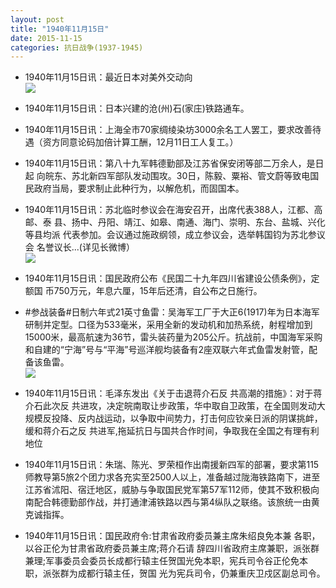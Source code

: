 ```yaml
---
layout: post
title: "1940年11月15日"
date: 2015-11-15
categories: 抗日战争(1937-1945)
---
```


<meta name="referrer" content="no-referrer" />

- 1940年11月15日讯：最近日本对美外交动向 <br/><img src="https://ww1.sinaimg.cn/large/aca367d8jw1ey20ul0460j211v0ifq9i.jpg" />

- 1940年11月15日讯：日本兴建的沧(州)石(家庄)铁路通车。 

- 1940年11月15日讯：上海全市70家绸绫染坊3000余名工人罢工，要求改善待遇（资方同意论码加倍计算工酬，12月11日工人复工。） 

- 1940年11月15日讯：第八十九军韩德勤部及江苏省保安闭等部二万余人，是日起 向皖东、苏北新四军部队发动围攻。30日，陈毅、粟裕、管文蔚等致电国民政府当局，要求制止此种行为，以解危机，而固国本。  

- 1940年11月15日讯：苏北临时参议会在海安召开，出席代表388人，江都、高邮、泰 县、扬中、丹阳、靖江、如皋、南通、海门、崇明、东台、盐城、兴化等县均派 代表参加。会议通过施政纲领，成立参议会，选举韩国钧为苏北参议会 名誉议长...(详见长微博） <br/><img src="https://ww2.sinaimg.cn/large/aca367d8jw1ey1ixnjifej20c80ay75m.jpg" />

- 1940年11月15日讯：国民政府公布《民国二十九年四川省建设公债条例》，定额国 币750万元，年息六厘，15年后还清，自公布之日施行。 

- #参战装备#日制六年式21英寸鱼雷：吴海军工厂于大正6(1917)年为日本海军研制并定型。口径为533毫米，采用全新的发动机和加热系统，射程增加到15000米，最高航速为36节，雷头装药量为205公斤。抗战前，中国海军采购和自建的“宁海”号与“平海”号巡洋舰均装备有2座双联六年式鱼雷发射管，配备该鱼雷。 <br/><img src="https://ww4.sinaimg.cn/large/aca367d8jw1ey1fh7bawej20aj0dxtad.jpg" />

- 1940年11月15日讯：毛泽东发出《关于击退蒋介石反 共高潮的措施》：对于蒋介石此次反 共进攻，决定皖南取让步政策，华中取自卫政策，在全国则发动大规模反投降、反内战运动，以争取中间势力，打击何应钦亲日派的阴谋挑衅，缓和蒋介石之反 共进军,拖延抗日与国共合作时间，争取我在全国之有理有利地位 

- 1940年11月15日讯：朱瑞、陈光、罗荣桓作出南援新四军的部署，要求第115师教导第5旅2个团力求各充实至2500人以上，准备越过陇海铁路南下，进至江苏省沭阳、宿迁地区，威胁与争取国民党军第57军112师，使其不致积极向南配合韩德勤部作战，并打通津浦铁路以西与第4纵队之联络。该旅统一由黄克诚指挥。 

- 1940年11月15日讯：国民政府令:甘肃省政府委员兼主席朱绍良免本兼 各职，以谷正伦为甘肃省政府委员兼主席;蒋介石请 辞四川省政府主席兼职，派张群兼理;军事委员会委员长成都行辕主任贺国光免本职，宪兵司令谷正伦免本职，派张群为成都行辕主任，贺国 光为宪兵司令，仍兼重庆卫戍区副总司令。 

